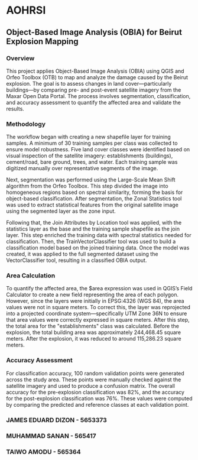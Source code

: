 # AOHRSI
## Object-Based Image Analysis (OBIA) for Beirut Explosion Mapping
### Overview
This project applies Object-Based Image Analysis (OBIA) using QGIS and Orfeo Toolbox (OTB) to map and analyze the damage caused by the Beirut explosion. The goal is to assess changes in land cover—particularly buildings—by comparing pre- and post-event satellite imagery from the Maxar Open Data Portal. The process involves segmentation, classification, and accuracy assessment to quantify the affected area and validate the results.

### Methodology
The workflow began with creating a new shapefile layer for training samples. A minimum of 30 training samples per class was collected to ensure model robustness. Five land cover classes were identified based on visual inspection of the satellite imagery: establishments (buildings), cement/road, bare ground, trees, and water. Each training sample was digitized manually over representative segments of the image.

Next, segmentation was performed using the Large-Scale Mean Shift algorithm from the Orfeo Toolbox. This step divided the image into homogeneous regions based on spectral similarity, forming the basis for object-based classification. After segmentation, the Zonal Statistics tool was used to extract statistical features from the original satellite image using the segmented layer as the zone input.

Following that, the Join Attributes by Location tool was applied, with the statistics layer as the base and the training sample shapefile as the join layer. This step enriched the training data with spectral statistics needed for classification. Then, the TrainVectorClassifier tool was used to build a classification model based on the joined training data. Once the model was created, it was applied to the full segmented dataset using the VectorClassifier tool, resulting in a classified OBIA output.

### Area Calculation
To quantify the affected area, the $area expression was used in QGIS’s Field Calculator to create a new field representing the area of each polygon. However, since the layers were initially in EPSG:4326 (WGS 84), the area values were not in square meters. To correct this, the layer was reprojected into a projected coordinate system—specifically UTM Zone 36N to ensure that area values were correctly expressed in square meters. After this step, the total area for the "establishments" class was calculated. Before the explosion, the total building area was approximately 244,468.45 square meters. After the explosion, it was reduced to around 115,286.23 square meters.

### Accuracy Assessment
For classification accuracy, 100 random validation points were generated across the study area. These points were manually checked against the satellite imagery and used to produce a confusion matrix. The overall accuracy for the pre-explosion classification was 82%, and the accuracy for the post-explosion classification was 76%. These values were computed by comparing the predicted and reference classes at each validation point.


### JAMES EDUARD DIZON - 5653373
### MUHAMMAD SANAN  - 565417
### TAIWO AMODU - 565364

